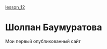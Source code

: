  [lesson_12](https://sholpanwebprogrammer.github.io/index.html)

# Шолпан Баумуратова
Мои первый опубликованный сайт
